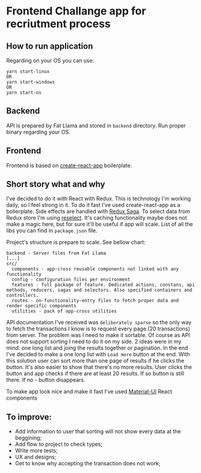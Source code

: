 # Frontend Challange app for recriutment process

## How to run application
Regarding on your OS you can use:
```
yarn start-linux
OR
yarn start-windows
OR
yarn start-os
```

## Backend
API is prepared by Fat Llama and stored in `backend` directory. Run proper binary regarding your OS.

## Frontend
Frontend is based on [create-react-app](https://github.com/facebook/create-react-app) boilerplate.

## Short story what and why
I've decided to do it with React with Redux. This is technology I'm working daily, so I feel strong in it. To do it fast I've used create-react-app as a bolierplate.
Side effects are handled with [Redux Saga](https://github.com/redux-saga/redux-saga).
To select data from Redux store I'm using [reselect](https://github.com/reduxjs/reselect). It's caching functionality maybe does not make a magic here, but for sure it'll be useful if app will scale.
List of all the libs you can find in `package.json` file.

Project's structure is prepare to scale. See bellow chart:
```
backend - Server files from Fat Llama
[...]
src/
  components - app-cross reusable components not linked with any functionality
  config - configuration files per environment
  features - full package of feature. Dedicated actions, constans, api methods, reducers, sagas and selectors. Also specified containers and controllers.
  routes - on-functionality-entry files to fetch proper data and render specific components
  utilities - pack of app-cross utilities
```

API documentation I've received was `deliberately sparse` so the only way to fetch the transactions I know is to request every page (20 transactions) from server.
The problem was I need to make it sortable. Of course as API does not support sorting I need to do it on my side.
2 ideas were in my mind: one long list and joing the results together or pagination.
In the end I've decided to make a one long list with `Load more` button at the end. With this solution user can sort more than one page of results if he clicks the button. It's also easier to show that there's no more results. User clicks the button and app checks if there are at least 20 results. If so button is still there. If no - button disappears.

To make app look nice and make it fast I've used [Material-UI](https://material-ui.com/) React components

## To improve:
- Add information to user that sorting will not show every data at the beggining;
- Add flow to project to check types;
- Write more tests;
- UX and designs;
- Get to know why accepting the transaction does not work;
